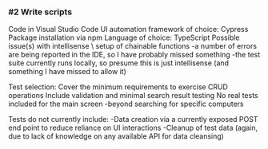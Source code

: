 ### #2 Write scripts
Code in Visual Studio Code
UI automation framework of choice: Cypress
Package installation via npm
Language of choice: TypeScript
Possible issue(s) with intellisense \ setup of chainable functions
-a number of errors are being reported in the IDE, so I have probably missed something
-the test suite currently runs locally, so presume this is just intellisense (and something I have missed to allow it)

Test selection:
Cover the minimum requirements to exercise CRUD operations
Include validation and minimal search result testing
No real tests included for the main screen 
-beyond searching for specific computers

Tests do not currently include:
-Data creation via a currently exposed POST end point to reduce reliance on UI interactions
-Cleanup of test data (again, due to lack of knowledge on any available API for data cleansing)
